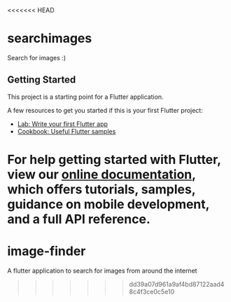<<<<<<< HEAD
# searchimages

Search for images :)

## Getting Started

This project is a starting point for a Flutter application.

A few resources to get you started if this is your first Flutter project:

- [Lab: Write your first Flutter app](https://flutter.dev/docs/get-started/codelab)
- [Cookbook: Useful Flutter samples](https://flutter.dev/docs/cookbook)

For help getting started with Flutter, view our
[online documentation](https://flutter.dev/docs), which offers tutorials,
samples, guidance on mobile development, and a full API reference.
=======
# image-finder
A flutter application to search for images from around the internet
>>>>>>> dd39a07d961a9af4bd87122aad48c4f3ce0c5e10
